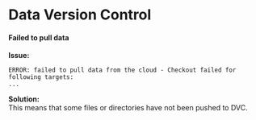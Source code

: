 # Data Version Control

#### Failed to pull data

**Issue:**

```
ERROR: failed to pull data from the cloud - Checkout failed for following targets:
...
```

**Solution:**\
This means that some files or directories have not been pushed to DVC.
